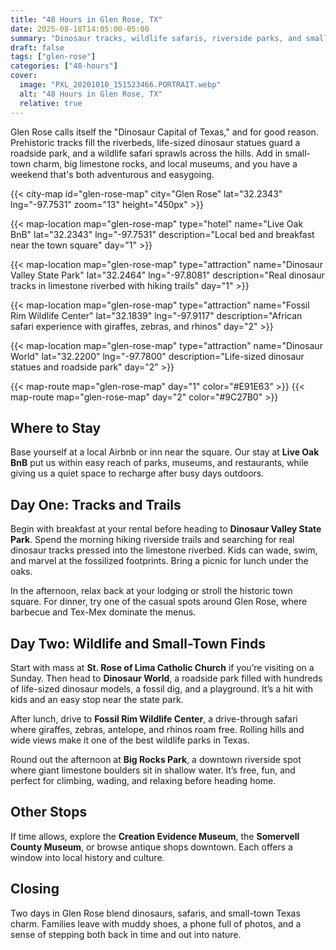 ```yaml
---
title: "48 Hours in Glen Rose, TX"
date: 2025-08-18T14:05:00-05:00
summary: "Dinosaur tracks, wildlife safaris, riverside parks, and small-town museums in the 'Dinosaur Capital of Texas.'"
draft: false
tags: ["glen-rose"]
categories: ["48-hours"]
cover:
  image: "PXL_20201010_151523466.PORTRAIT.webp"
  alt: "48 Hours in Glen Rose, TX"
  relative: true
---
```



Glen Rose calls itself the "Dinosaur Capital of Texas," and for good reason. Prehistoric tracks fill the riverbeds, life-sized dinosaur statues guard a roadside park, and a wildlife safari sprawls across the hills. Add in small-town charm, big limestone rocks, and local museums, and you have a weekend that's both adventurous and easygoing.

{{< city-map id="glen-rose-map" city="Glen Rose" lat="32.2343" lng="-97.7531" zoom="13" height="450px" >}}

{{< map-location map="glen-rose-map" type="hotel" name="Live Oak BnB" lat="32.2343" lng="-97.7531" description="Local bed and breakfast near the town square" day="1" >}}

{{< map-location map="glen-rose-map" type="attraction" name="Dinosaur Valley State Park" lat="32.2464" lng="-97.8081" description="Real dinosaur tracks in limestone riverbed with hiking trails" day="1" >}}

{{< map-location map="glen-rose-map" type="attraction" name="Fossil Rim Wildlife Center" lat="32.1839" lng="-97.9117" description="African safari experience with giraffes, zebras, and rhinos" day="2" >}}

{{< map-location map="glen-rose-map" type="attraction" name="Dinosaur World" lat="32.2200" lng="-97.7800" description="Life-sized dinosaur statues and roadside park" day="2" >}}

{{< map-route map="glen-rose-map" day="1" color="#E91E63" >}}
{{< map-route map="glen-rose-map" day="2" color="#9C27B0" >}}

## Where to Stay  
Base yourself at a local Airbnb or inn near the square. Our stay at **Live Oak BnB** put us within easy reach of parks, museums, and restaurants, while giving us a quiet space to recharge after busy days outdoors.  


## Day One: Tracks and Trails  
Begin with breakfast at your rental before heading to **Dinosaur Valley State Park**. Spend the morning hiking riverside trails and searching for real dinosaur tracks pressed into the limestone riverbed. Kids can wade, swim, and marvel at the fossilized footprints. Bring a picnic for lunch under the oaks.  

In the afternoon, relax back at your lodging or stroll the historic town square. For dinner, try one of the casual spots around Glen Rose, where barbecue and Tex-Mex dominate the menus.  



## Day Two: Wildlife and Small-Town Finds  
Start with mass at **St. Rose of Lima Catholic Church** if you’re visiting on a Sunday. Then head to **Dinosaur World**, a roadside park filled with hundreds of life-sized dinosaur models, a fossil dig, and a playground. It’s a hit with kids and an easy stop near the state park.  

After lunch, drive to **Fossil Rim Wildlife Center**, a drive-through safari where giraffes, zebras, antelope, and rhinos roam free. Rolling hills and wide views make it one of the best wildlife parks in Texas.  

Round out the afternoon at **Big Rocks Park**, a downtown riverside spot where giant limestone boulders sit in shallow water. It’s free, fun, and perfect for climbing, wading, and relaxing before heading home.  



## Other Stops  
If time allows, explore the **Creation Evidence Museum**, the **Somervell County Museum**, or browse antique shops downtown. Each offers a window into local history and culture.  



## Closing  
Two days in Glen Rose blend dinosaurs, safaris, and small-town Texas charm. Families leave with muddy shoes, a phone full of photos, and a sense of stepping both back in time and out into nature.  
